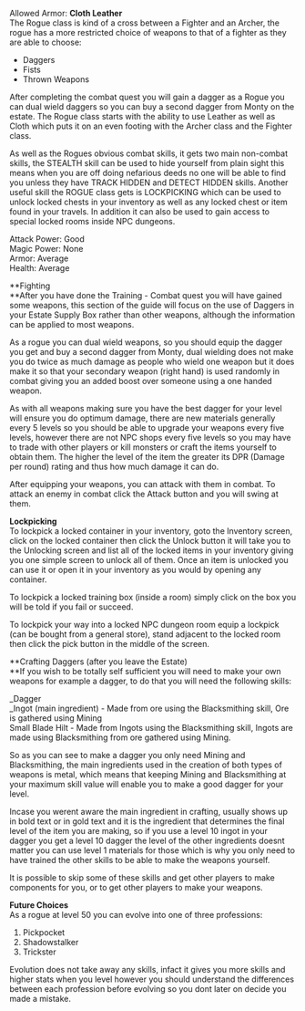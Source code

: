 ---
---
Allowed Armor: **Cloth Leather**  
The Rogue class is kind of a cross between a Fighter and an Archer, the rogue has a more restricted choice of weapons to that of a fighter as they are able to choose:

*   Daggers
*   Fists
*   Thrown Weapons

After completing the combat quest you will gain a dagger as a Rogue you can dual wield daggers so you can buy a second dagger from Monty on the estate. The Rogue class starts with the ability to use Leather as well as Cloth which puts it on an even footing with the Archer class and the Fighter class.

As well as the Rogues obvious combat skills, it gets two main non-combat skills, the STEALTH skill can be used to hide yourself from plain sight this means when you are off doing nefarious deeds no one will be able to find you unless they have TRACK HIDDEN and DETECT HIDDEN skills. Another useful skill the ROGUE class gets is LOCKPICKING which can be used to unlock locked chests in your inventory as well as any locked chest or item found in your travels. In addition it can also be used to gain access to special locked rooms inside NPC dungeons.

Attack Power: Good  
Magic Power: None  
Armor: Average  
Health: Average

**Fighting  
**After you have done the Training - Combat quest you will have gained some weapons, this section of the guide will focus on the use of Daggers in your Estate Supply Box rather than other weapons, although the information can be applied to most weapons.

As a rogue you can dual wield weapons, so you should equip the dagger you get and buy a second dagger from Monty, dual wielding does not make you do twice as much damage as people who wield one weapon but it does make it so that your secondary weapon (right hand) is used randomly in combat giving you an added boost over someone using a one handed weapon.

As with all weapons making sure you have the best dagger for your level will ensure you do optimum damage, there are new materials generally every 5 levels so you should be able to upgrade your weapons every five levels, however there are not NPC shops every five levels so you may have to trade with other players or kill monsters or craft the items yourself to obtain them. The higher the level of the item the greater its DPR (Damage per round) rating and thus how much damage it can do.

After equipping your weapons, you can attack with them in combat. To attack an enemy in combat click the Attack button and you will swing at them.

**Lockpicking**  
To lockpick a locked container in your inventory, goto the Inventory screen, click on the locked container then click the Unlock button it will take you to the Unlocking screen and list all of the locked items in your inventory giving you one simple screen to unlock all of them. Once an item is unlocked you can use it or open it in your inventory as you would by opening any container.

To lockpick a locked training box (inside a room) simply click on the box you will be told if you fail or succeed.

To lockpick your way into a locked NPC dungeon room equip a lockpick (can be bought from a general store), stand adjacent to the locked room then click the pick button in the middle of the screen.

**Crafting Daggers (after you leave the Estate)  
**If you wish to be totally self sufficient you will need to make your own weapons for example a dagger, to do that you will need the following skills:

_Dagger  
_Ingot (main ingredient) - Made from ore using the Blacksmithing skill, Ore is gathered using Mining  
Small Blade Hilt - Made from Ingots using the Blacksmithing skill, Ingots are made using Blacksmithing from ore gathered using Mining.

So as you can see to make a dagger you only need Mining and Blacksmithing, the main ingredients used in the creation of both types of weapons is metal, which means that keeping Mining and Blacksmithing at your maximum skill value will enable you to make a good dagger for your level.

Incase you werent aware the main ingredient in crafting, usually shows up in bold text or in gold text and it is the ingredient that determines the final level of the item you are making, so if you use a level 10 ingot in your dagger you get a level 10 dagger the level of the other ingredients doesnt matter you can use level 1 materials for those which is why you only need to have trained the other skills to be able to make the weapons yourself.

It is possible to skip some of these skills and get other players to make components for you, or to get other players to make your weapons.

**Future Choices**  
As a rogue at level 50 you can evolve into one of three professions:

1.  Pickpocket
2.  Shadowstalker
3.  Trickster

Evolution does not take away any skills, infact it gives you more skills and higher stats when you level however you should understand the differences between each profession before evolving so you dont later on decide you made a mistake.